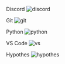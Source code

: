 Discord
![discord](https://github.com/user-attachments/assets/3ff294ff-71d0-4130-857c-e6894d18e2c7)

Git
![git](https://github.com/user-attachments/assets/35d2e503-420f-4f77-879e-9ef22c300d97)

Python
![python](https://github.com/user-attachments/assets/de2ff66a-07c6-4105-a1b8-31f0b39e40be)

VS Code
![vs](https://github.com/user-attachments/assets/f49c9359-919d-41d5-a65e-a2842ccd440f)

Hypothes
![hypothes](https://github.com/user-attachments/assets/66a86893-b5ad-4493-8ef3-9c091c89d7eb)
